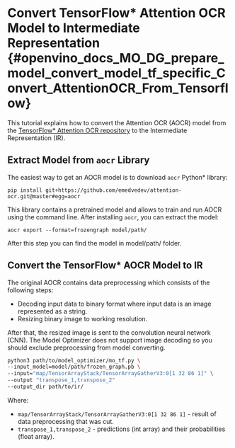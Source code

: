 # Convert TensorFlow* Attention OCR Model to Intermediate Representation {#openvino_docs_MO_DG_prepare_model_convert_model_tf_specific_Convert_AttentionOCR_From_Tensorflow}

This tutorial explains how to convert the Attention OCR (AOCR) model from the [TensorFlow* Attention OCR repository](https://github.com/emedvedev/attention-ocr) to the Intermediate Representation (IR).

## Extract Model from `aocr` Library

The easiest way to get an AOCR model is to download `aocr` Python\* library:
```
pip install git+https://github.com/emedvedev/attention-ocr.git@master#egg=aocr
```
This library contains a pretrained model and allows to train and run AOCR using the command line. After installing `aocr`, you can extract the model:
```
aocr export --format=frozengraph model/path/
```
After this step you can find the model in model/path/ folder.

## Convert the TensorFlow* AOCR Model to IR

The original AOCR contains data preprocessing which consists of the following steps:
* Decoding input data to binary format where input data is an image represented as a string.
* Resizing binary image to working resolution.

After that, the resized image is sent to the convolution neural network (CNN). The Model Optimizer does not support image decoding so you should exclude preprocessing from model converting. 
```sh
python3 path/to/model_optimizer/mo_tf.py \
--input_model=model/path/frozen_graph.pb \
--input="map/TensorArrayStack/TensorArrayGatherV3:0[1 32 86 1]" \
--output "transpose_1,transpose_2"
--output_dir path/to/ir/
```

Where:
* `map/TensorArrayStack/TensorArrayGatherV3:0[1 32 86 1]` - result of data preprocessing that was cut.
* `transpose_1,transpose_2` - predictions (int array) and their probabilities (float array).